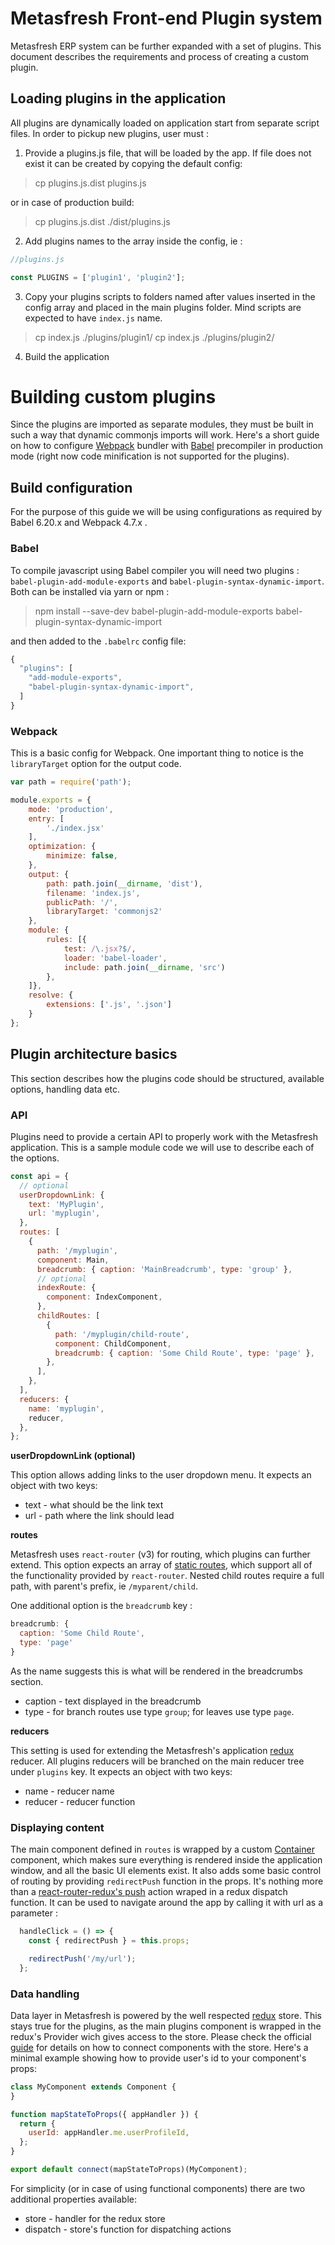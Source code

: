 
# Metasfresh Front-end Plugin system

Metasfresh ERP system can be further expanded with a set of plugins. This document describes the requirements and process of creating a custom plugin.

## Loading plugins in the application

All plugins are dynamically loaded on application start from separate script files. In order to pickup new plugins, user must :

1. Provide a plugins.js file, that will be loaded by the app. If file does not exist it can be created by copying the default config:

> cp plugins.js.dist plugins.js

or in case of production build:

> cp plugins.js.dist ./dist/plugins.js

2. Add plugins names to the array inside the config, ie :

```javascript
//plugins.js

const PLUGINS = ['plugin1', 'plugin2'];
```

3. Copy your plugins scripts to folders named after values inserted in the config array and placed in the main plugins folder. Mind scripts are expected to have `index.js` name.

> cp index.js ./plugins/plugin1/
> cp index.js ./plugins/plugin2/

4. Build the application


# Building custom plugins

Since the plugins are imported as separate modules, they must be built in such a way that dynamic commonjs imports will work. Here's a short guide on how to configure [Webpack](https://webpack.js.org/) bundler with [Babel](https://babeljs.io/) precompiler in production mode (right now code minification is not supported for the plugins).

## Build configuration

For the purpose of this guide we will be using configurations as required by Babel 6.20.x and Webpack 4.7.x .

### Babel

To compile javascript using Babel compiler you will need two plugins : `babel-plugin-add-module-exports` and `babel-plugin-syntax-dynamic-import`. Both can be installed via yarn or npm :

> npm install --save-dev babel-plugin-add-module-exports babel-plugin-syntax-dynamic-import

and then added to the `.babelrc` config file:

```javascript
{
  "plugins": [
    "add-module-exports",
    "babel-plugin-syntax-dynamic-import",
  ]
}
```

### Webpack

This is a basic config for Webpack. One important thing to notice is the `libraryTarget` option for the output code.

```javascript
var path = require('path');

module.exports = {
    mode: 'production',
    entry: [
        './index.jsx'
    ],
    optimization: {
        minimize: false,
    },
    output: {
        path: path.join(__dirname, 'dist'),
        filename: 'index.js',
        publicPath: '/',
        libraryTarget: 'commonjs2'
    },
    module: {
        rules: [{
            test: /\.jsx?$/,
            loader: 'babel-loader',
            include: path.join(__dirname, 'src')
        },
    ]},
    resolve: {
        extensions: ['.js', '.json']
    }
};
```

## Plugin architecture basics

This section describes how the plugins code should be structured, available options, handling data etc.

### API

Plugins need to provide a certain API to properly work with the Metasfresh application. This is a sample module code we will use to describe each of the options.

```javascript
const api = {
  // optional
  userDropdownLink: {
    text: 'MyPlugin',
    url: 'myplugin',
  },
  routes: [
    {
      path: '/myplugin',
      component: Main,
      breadcrumb: { caption: 'MainBreadcrumb', type: 'group' },
      // optional
      indexRoute: {
        component: IndexComponent,
      },
      childRoutes: [
        {
          path: '/myplugin/child-route',
          component: ChildComponent,
          breadcrumb: { caption: 'Some Child Route', type: 'page' },
        },
      ],
    },
  ],
  reducers: {
    name: 'myplugin',
    reducer,
  },
};
```

**userDropdownLink (optional)**

This option allows adding links to the user dropdown menu. It expects an object with two keys:
* text - what should be the link text
* url - path where the link should lead

**routes**

Metasfresh uses `react-router` (v3) for routing, which plugins can further extend. This option expects an array of [static routes](https://reacttraining.com/react-router/core/guides/philosophy/static-routing), which support all of the functionality provided by `react-router`. Nested child routes require a full path, with parent's prefix, ie `/myparent/child`.

One additional option is the `breadcrumb` key :

```javascript
breadcrumb: {
  caption: 'Some Child Route',
  type: 'page'
}
```

As the name suggests this is what will be rendered in the breadcrumbs section. 
* caption - text displayed in the breadcrumb
* type - for branch routes use type `group`; for leaves use type `page`.

**reducers**

This setting is used for extending the Metasfresh's application [redux](https://redux.js.org/) reducer. All plugins reducers will be branched on the main reducer tree under `plugins` key. It expects an object with two keys:
* name - reducer name
* reducer - reducer function

### Displaying content

The main component defined in `routes` is wrapped by a custom [Container](https://github.com/metasfresh/metasfresh-webui-frontend/blob/master/src/components/Container.js) component, which makes sure everything is rendered inside the application window, and all the basic UI elements exist. It also adds some basic control of routing by providing `redirectPush` function in the props. It's nothing more than a [react-router-redux's push](https://github.com/reactjs/react-router-redux#pushlocation-replacelocation-gonumber-goback-goforward) action wraped in a redux dispatch function. It can be used to navigate around the app by calling it with url as a parameter :

```javascript
  handleClick = () => {
    const { redirectPush } = this.props;

    redirectPush('/my/url');
  };
```

### Data handling

Data layer in Metasfresh is powered by the well respected [redux](https://redux.js.org/) store. This stays true for the plugins, as the main plugins component is wrapped in the redux's Provider wich gives access to the store. Please check the official [guide](https://redux.js.org/basics/usage-with-react) for details on how to connect components with the store. Here's a minimal example showing how to provide user's id to your component's props:

```javascript
class MyComponent extends Component {
}

function mapStateToProps({ appHandler }) {
  return {
    userId: appHandler.me.userProfileId,
  };
}

export default connect(mapStateToProps)(MyComponent);
```

For simplicity (or in case of using functional components) there are two additional properties available:
* store - handler for the redux store
* dispatch - store's function for dispatching actions
